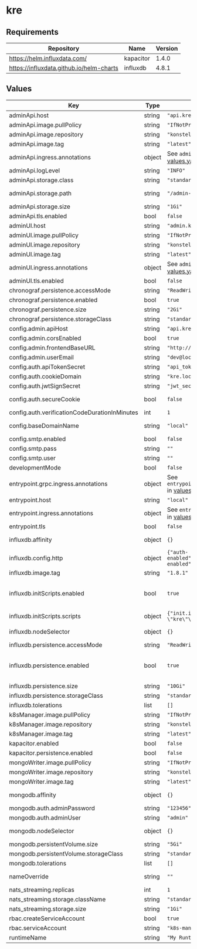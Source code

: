 # kre

## Requirements

| Repository | Name | Version |
|------------|------|---------|
| https://helm.influxdata.com/ | kapacitor | 1.4.0 |
| https://influxdata.github.io/helm-charts | influxdb | 4.8.1 |

## Values

| Key | Type | Default | Description |
|-----|------|---------|-------------|
| adminApi.host | string | `"api.kre.local"` | Hostname |
| adminApi.image.pullPolicy | string | `"IfNotPresent"` | Image pull policy |
| adminApi.image.repository | string | `"konstellation/kre-admin-api"` | Image repository |
| adminApi.image.tag | string | `"latest"` | Image tag |
| adminApi.ingress.annotations | object | See `adminApi.ingress.annotations` in [values.yaml](./values.yaml)  | Ingress annotations |
| adminApi.logLevel | string | `"INFO"` | Default application log level |
| adminApi.storage.class | string | `"standard"` | Storage class name |
| adminApi.storage.path | string | `"/admin-api-files"` | Persistent volume mount point. This will define Admin API app workdir too. |
| adminApi.storage.size | string | `"1Gi"` | Storage class size |
| adminApi.tls.enabled | bool | `false` | Whether to enable TLS |
| adminUI.host | string | `"admin.kre.local"` | Hostname |
| adminUI.image.pullPolicy | string | `"IfNotPresent"` | Image pull policy |
| adminUI.image.repository | string | `"konstellation/kre-admin-ui"` | Image repository |
| adminUI.image.tag | string | `"latest"` | Image tag |
| adminUI.ingress.annotations | object | See `adminUI.ingress.annotations` in [values.yaml](./values.yaml)  | Ingress annotations |
| adminUI.tls.enabled | bool | `false` | Whether to enable TLS |
| chronograf.persistence.accessMode | string | `"ReadWriteOnce"` | Access mode for the volume |
| chronograf.persistence.enabled | bool | `true` | Whether to enable persistence |
| chronograf.persistence.size | string | `"2Gi"` | Storage size |
| chronograf.persistence.storageClass | string | `"standard"` | Storage class name |
| config.admin.apiHost | string | `"api.kre.local"` | Api Hostname for Admin UI and Admin API |
| config.admin.corsEnabled | bool | `true` | Whether to enable CORS on Admin API |
| config.admin.frontendBaseURL | string | `"http://admin.kre.local"` | Frontend Base URL for Admin API |
| config.admin.userEmail | string | `"dev@local.local"` | Email address for sending notifications |
| config.auth.apiTokenSecret | string | `"api_token_secret"` | API token secret |
| config.auth.cookieDomain | string | `"kre.local"` | Admin API secure cookie domain |
| config.auth.jwtSignSecret | string | `"jwt_secret"` | JWT Sign secret |
| config.auth.secureCookie | bool | `false` | Whether to enable secure cookie for Admin API |
| config.auth.verificationCodeDurationInMinutes | int | `1` | Verification login link duration |
| config.baseDomainName | string | `"local"` | Base domain name for Admin API and K8S Manager apps |
| config.smtp.enabled | bool | `false` | Whether to enable SMTP server connection |
| config.smtp.pass | string | `""` | SMTP server password |
| config.smtp.user | string | `""` | SMTP server user |
| developmentMode | bool | `false` | Whether to setup developement mode |
| entrypoint.grpc.ingress.annotations | object | See `entrypoint.grpc.ingress.annotations` in [values.yaml](./values.yaml)  | GRPC Ingress annotations |
| entrypoint.host | string | `"local"` | Hostname |
| entrypoint.ingress.annotations | object | See `entrypoint.ingress.annotations` in [values.yaml](./values.yaml)  | Ingress annotations |
| entrypoint.tls | bool | `false` | Wether to enable tls |
| influxdb.affinity | object | `{}` | Assign custom affinity rules to the InfluxDB pods |
| influxdb.config.http | object | `{"auth-enabled":false,"enabled":true,"flux-enabled":true}` | [Details](https://docs.influxdata.com/influxdb/v1.8/administration/config/#http) |
| influxdb.image.tag | string | `"1.8.1"` | Image tag |
| influxdb.initScripts.enabled | bool | `true` | Boolean flag to enable and disable initscripts. See https://github.com/influxdata/helm-charts/tree/master/charts/influxdb#configure-the-chart for more info |
| influxdb.initScripts.scripts | object | `{"init.iql":"CREATE DATABASE \"kre\"\n\n"}` | Init scripts |
| influxdb.nodeSelector | object | `{}` | Define which Nodes the Pods are scheduled on. |
| influxdb.persistence.accessMode | string | `"ReadWriteOnce"` | Access mode for the volume |
| influxdb.persistence.enabled | bool | `true` | Whether to enable persistence. See https://github.com/influxdata/helm-charts/tree/master/charts/influxdb#configure-the-chart for more info |
| influxdb.persistence.size | string | `"10Gi"` | Storage size |
| influxdb.persistence.storageClass | string | `"standard"` | Storage class name |
| influxdb.tolerations | list | `[]` | Tolerations for use with node taints |
| k8sManager.image.pullPolicy | string | `"IfNotPresent"` | Image pull policy |
| k8sManager.image.repository | string | `"konstellation/kre-k8s-manager"` | Image repository |
| k8sManager.image.tag | string | `"latest"` | Image tag |
| kapacitor.enabled | bool | `false` | Whether to enable Kapacitor |
| kapacitor.persistence.enabled | bool | `false` | Whether to enable persistence [Details](https://github.com/influxdata/helm-charts/blob/master/charts/kapacitor/values.yaml) |
| mongoWriter.image.pullPolicy | string | `"IfNotPresent"` | Image pull policy |
| mongoWriter.image.repository | string | `"konstellation/kre-mongo-writer"` | Image repository |
| mongoWriter.image.tag | string | `"latest"` | Image tag |
| mongodb.affinity | object | `{}` | Assign custom affinity rules to the MongoDB pods |
| mongodb.auth.adminPassword | string | `"123456"` | MongoDB admin password |
| mongodb.auth.adminUser | string | `"admin"` | MongoDB admin username |
| mongodb.nodeSelector | object | `{}` | Define which Nodes the Pods are scheduled on. |
| mongodb.persistentVolume.size | string | `"5Gi"` | Storgae size |
| mongodb.persistentVolume.storageClass | string | `"standard"` | Storage class name |
| mongodb.tolerations | list | `[]` | Tolerations for use with node taints |
| nameOverride | string | `""` | Provide a name in place of kre for `app.kubernetes.io/name` labels |
| nats_streaming.replicas | int | `1` | Number of replicas |
| nats_streaming.storage.className | string | `"standard"` | Storage class name |
| nats_streaming.storage.size | string | `"1Gi"` | Storage size |
| rbac.createServiceAccount | bool | `true` | Whether to create a Service Account for RBAC |
| rbac.serviceAccount | string | `"k8s-manager"` | The Service Account name |
| runtimeName | string | `"My Runtime"` | Runtime name |